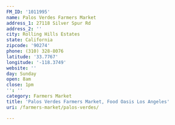 ```yaml
---
FM_ID: '1011995'
name: Palos Verdes Farmers Market
address_1: 27118 Silver Spur Rd
address_2: ''
city: Rolling Hills Estates
state: California
zipcode: '90274'
phone: (310) 328-8076
latitude: '33.7767'
longitude: '-118.3749'
website: ''
day: Sunday
open: 8am
close: 1pm
'': ''
category: Farmers Market
title: 'Palos Verdes Farmers Market, Food Oasis Los Angeles'
uri: /farmers-market/palos-verdes/

---
```

